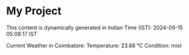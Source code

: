 # My Project

This content is dynamically generated in Indian Time (IST): 2024-09-15 05:08:17 IST


Current Weather in Coimbatore:
Temperature: 23.88 °C
Condition: mist

